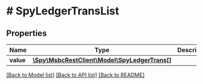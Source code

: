 # # SpyLedgerTransList

## Properties

Name | Type | Description | Notes
------------ | ------------- | ------------- | -------------
**value** | [**\Spy\MsbcRestClient\Model\SpyLedgerTrans[]**](SpyLedgerTrans.md) |  | [optional]

[[Back to Model list]](../../README.md#models) [[Back to API list]](../../README.md#endpoints) [[Back to README]](../../README.md)
